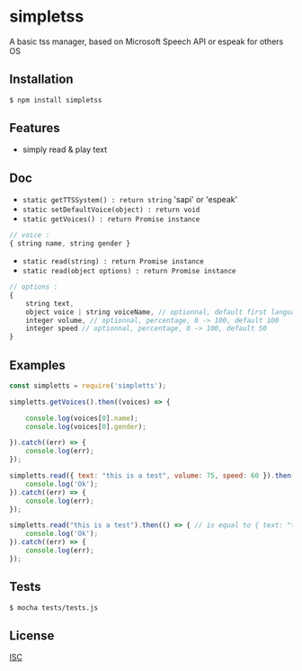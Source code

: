 # simpletss
A basic tss manager, based on Microsoft Speech API or espeak for others OS

## Installation

```bash
$ npm install simpletss
```

## Features

  * simply read & play text

## Doc

  * ``` static getTTSSystem() : return string ``` 'sapi' or 'espeak'
  * ``` static setDefaultVoice(object) : return void ```
  * ``` static getVoices() : return Promise instance ```

```javascript
// voice :
{ string name, string gender }
```

  * ``` static read(string) : return Promise instance ```
  * ``` static read(object options) : return Promise instance ```

```javascript
// options :
{
	string text,
	object voice | string voiceName, // optionnal, default first language detected
	integer volume, // optionnal, percentage, 0 -> 100, default 100
	integer speed // optionnal, percentage, 0 -> 100, default 50
}
```

## Examples

```javascript
const simpletts = require('simpletts');

simpletts.getVoices().then((voices) => {

	console.log(voices[0].name);
	console.log(voices[0].gender);

}).catch((err) => {
	console.log(err);
});

simpletts.read({ text: "this is a test", volume: 75, speed: 60 }).then(() => {
	console.log('Ok');
}).catch((err) => {
	console.log(err);
});

simpletts.read("this is a test").then(() => { // is equal to { text: "this is a test", voice: voices[0], volume: 100, speed: 50 }
	console.log('Ok');
}).catch((err) => {
	console.log(err);
});
```

## Tests

```bash
$ mocha tests/tests.js
```

## License

  [ISC](LICENSE)
